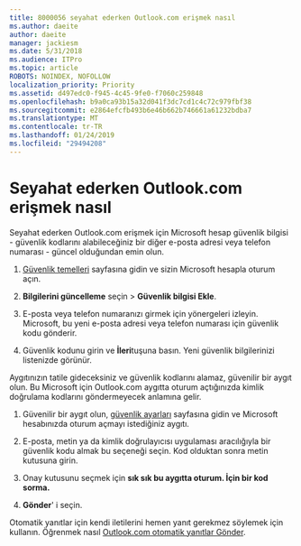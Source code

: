 ```yaml
---
title: 8000056 seyahat ederken Outlook.com erişmek nasıl
ms.author: daeite
author: daeite
manager: jackiesm
ms.date: 5/31/2018
ms.audience: ITPro
ms.topic: article
ROBOTS: NOINDEX, NOFOLLOW
localization_priority: Priority
ms.assetid: d497edc0-f945-4c45-9fe0-f7060c259848
ms.openlocfilehash: b9a0ca93b15a32d041f3dc7cd1c4c72c979fbf38
ms.sourcegitcommit: e2864efcfb493b6e46b662b746661a61232bdba7
ms.translationtype: MT
ms.contentlocale: tr-TR
ms.lasthandoff: 01/24/2019
ms.locfileid: "29494208"
---
```

# <a name="how-to-access-outlookcom-while-traveling"></a>Seyahat ederken Outlook.com erişmek nasıl

Seyahat ederken Outlook.com erişmek için Microsoft hesap güvenlik bilgisi - güvenlik kodlarını alabileceğiniz bir diğer e-posta adresi veya telefon numarası - güncel olduğundan emin olun.
  
1. [Güvenlik temelleri](https://go.microsoft.com/fwlink/p/?linkid=842325) sayfasına gidin ve sizin Microsoft hesapla oturum açın. 
    
2. **Bilgilerini güncelleme** seçin \> **Güvenlik bilgisi Ekle**. 
    
3. E-posta veya telefon numaranızı girmek için yönergeleri izleyin. Microsoft, bu yeni e-posta adresi veya telefon numarası için güvenlik kodu gönderir.
    
4. Güvenlik kodunu girin ve **İleri**tuşuna basın. Yeni güvenlik bilgilerinizi listenizde görünür. 
    
Aygıtınızın tatile gideceksiniz ve güvenlik kodlarını alamaz, güvenilir bir aygıt olun. Bu Microsoft için Outlook.com aygıtta oturum açtığınızda kimlik doğrulama kodlarını göndermeyecek anlamına gelir.
  
1. Güvenilir bir aygıt olun, [güvenlik ayarları](https://go.microsoft.com/fwlink/p/?linkid=2002000&amp;clcid=0x409) sayfasına gidin ve Microsoft hesabınızda oturum açmayı istediğiniz aygıtı. 
    
2. E-posta, metin ya da kimlik doğrulayıcısı uygulaması aracılığıyla bir güvenlik kodu almak bu seçeneği seçin. Kod olduktan sonra metin kutusuna girin.
    
3. Onay kutusunu seçmek için **sık sık bu aygıtta oturum. İçin bir kod sorma.**
    
4. **Gönder**' i seçin. 
    
Otomatik yanıtlar için kendi iletilerini hemen yanıt gerekmez söylemek için kullanın. Öğrenmek nasıl [Outlook.com otomatik yanıtlar Gönder](https://go.microsoft.com/fwlink/p/?linkid=2002100&amp;clcid=0x409).
  


